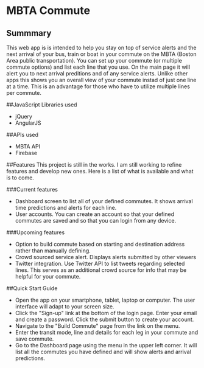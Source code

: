 # MBTA Commute

## Summmary
This web app is is intended to help you stay on top of service alerts and the next arrival of your bus, train or boat in your commute
on the MBTA (Boston Area public transportation). You can set up your commute (or multiple commute options) and list each line that you use.
On the main page it will alert you to next arrival preditions and of any service alerts. Unlike other apps this shows you an overall 
view of your commute instad of just one line at a time. This is an advantage for those who have to utilize multiple lines per commute.

##JavaScript Libraries used
- jQuery
- AngularJS

##APIs used
 - MBTA API
 - Firebase

##Features
This project is still in the works. I am still working to refine features and develop new ones. Here is a list of what is available and what is to come.

###Current features
- Dashboard screen to list all of your defined commutes. It shows arrival time predictions and alerts for each line.
- User accounts. You can create an account so that your defined commutes are saved and so that you can login from any device.

###Upcoming features
- Option to build commute based on starting and destination address rather than manually defining.
- Crowd sourced service alert. Displays alerts submitted by other viewers
- Twitter integration. Use Twitter API to list tweets regarding selected lines. This serves as an additional crowd source for info that may be helpful for your commute.

##Quick Start Guide
- Open the app on your smartphone, tablet, laptop or computer. The user interface will adapt to your screen size. 
- Click the "Sign-up" link at the bottom of the login page. Enter your email and create a password. Click the submit button to create your account.
- Navigate to the "Build Commute" page from the link on the menu.
- Enter the transit mode, line and details for each leg in your commute and save commute.
- Go to the Dashboard page using the menu in the upper left corner. It will list all the commutes you have defined and will show alerts and arrival predictions.
